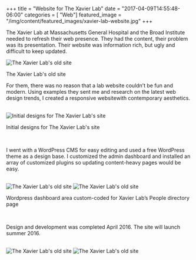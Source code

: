 +++
title = "Website for The Xavier Lab"
date = "2017-04-09T14:55:48-06:00"
categories = [ "Web"]
featured_image = "/img/content/featured_images/xavier-lab-website.jpg"
+++

 The Xavier Lab at Massachusetts General Hospital and the Broad Institute needed to refresh their web presence. They had the content, their problem was its presentation. Their website was information rich, but ugly and difficult to keep updated.

<!--more-->

<img src="/img/content/the-xavier-lab/Screen-Shot-2016-06-08-at-1.28.52-PM.png" alt="The Xavier Lab's old site" />
<p class="post-media-description">The Xavier Lab's old site</p>

For them, there was no reason that a lab website couldn’t be fun and modern. Using examples they sent me and research on the latest web design trends, I created a responsive websitewith contemporary aesthetics.

<br />

<img src="/img/content/the-xavier-lab/designs-1.jpg" alt="Initial designs for The Xavier Lab's site" />
<p class="post-media-description">Initial designs for The Xavier Lab's site</p>

<br />

I went with a WordPress CMS for easy editing and used a free WordPress theme as a design base. I customized the admin dashboard and installed an array of customized plugins so updating content-heavy pages would be easy.

<br />

<img src="/img/content/the-xavier-lab/Screen-Shot-2016-06-08-at-6.29.06-PM.png" alt="The Xavier Lab's old site" />
<img src="/img/content/the-xavier-lab/Screen-Shot-2016-06-08-at-6.27.52-PM.png" alt="The Xavier Lab's old site" />
<p class="post-media-description">Wordpress dashboard area custom-coded for Xavier Lab’s People directory page</p>

<br />

Design and development was completed April 2016. The site will launch summer 2016.

<br />

<img src="/img/content/the-xavier-lab/Screen-Shot-2016-06-08-at-1.34.05-PM.png" alt="The Xavier Lab's old site" />
<img src="/img/content/the-xavier-lab/Screen-Shot-2016-06-08-at-1.34.18-PM.png" alt="The Xavier Lab's old site" />